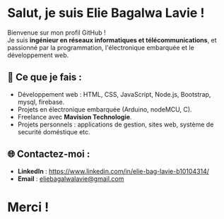 #  Salut, je suis Elie Bagalwa Lavie !
Bienvenue sur mon profil GitHub !  
Je suis **ingénieur en réseaux informatiques et télécommunications**, et passionné par la programmation, l'électronique embarquée et le développement web.   

## 🚀 Ce que je fais :
-  Développement web : HTML, CSS, JavaScript, Node.js, Bootstrap, mysql, firebase.
-  Projets en électronique embarquée (Arduino, nodeMCU, C).
-  Freelance avec **Mavision Technologie**.
-  Projets personnels : applications de gestion, sites web, système de securité doméstique etc.

## 🌐 Contactez-moi :
- **LinkedIn** : https://www.linkedin.com/in/elie-bag-lavie-b10104314/
- **Email** : eliebagalwalavie@gmail.com

# Merci ! 
